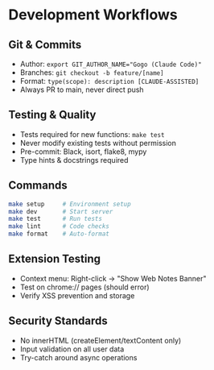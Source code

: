 # Development Workflows

## Git & Commits
- Author: `export GIT_AUTHOR_NAME="Gogo (Claude Code)"`
- Branches: `git checkout -b feature/[name]`
- Format: `type(scope): description [CLAUDE-ASSISTED]`
- Always PR to main, never direct push

## Testing & Quality
- Tests required for new functions: `make test`
- Never modify existing tests without permission
- Pre-commit: Black, isort, flake8, mypy
- Type hints & docstrings required

## Commands
```bash
make setup     # Environment setup
make dev       # Start server
make test      # Run tests
make lint      # Code checks
make format    # Auto-format
```

## Extension Testing
- Context menu: Right-click → "Show Web Notes Banner"
- Test on chrome:// pages (should error)
- Verify XSS prevention and storage

## Security Standards
- No innerHTML (createElement/textContent only)
- Input validation on all user data
- Try-catch around async operations
